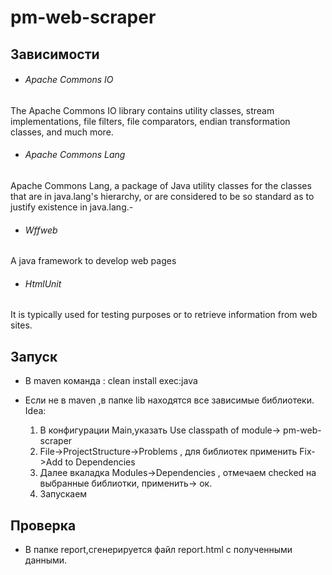 # pm-web-scraper
## Зависимости 
- ###### Apache Commons IO  
The Apache Commons IO library contains utility classes, stream implementations, file filters, file comparators, endian transformation classes, and much more.
- ###### Apache Commons Lang
Apache Commons Lang, a package of Java utility classes for the classes that are in java.lang's hierarchy, or are considered to be so standard as to justify existence in java.lang.-
 - ###### Wffweb  
A java framework to develop web pages
- ###### HtmlUnit 
It is typically used for testing purposes or to retrieve information from web sites.

## Запуск 
- В maven команда  : clean install exec:java

 - Если не в maven ,в папке lib находятся все зависимые библиотеки.
  Idea: 
    1) В конфигурации Main,указать Use classpath of module-> pm-web-scraper
    2) File->ProjectStructure->Problems , для библиотек применить Fix->Add to Dependencies
    3) Далее вкаладка Modules->Dependencies , отмечаем checked на выбранные библиотки, применить-> ок.
    4) Запускаем
 
## Проверка
- В папке report,сгенерируется файл report.html с полученными данными.
